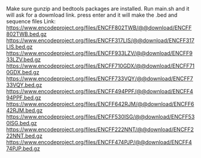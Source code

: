 Make sure gunzip and bedtools packages are installed.
Run main.sh and it will ask for a dowmload link. press enter and it will make the .bed and sequence files
Link:
https://www.encodeproject.org/files/ENCFF802TWB/@@download/ENCFF802TWB.bed.gz
https://www.encodeproject.org/files/ENCFF317LIS/@@download/ENCFF317LIS.bed.gz
https://www.encodeproject.org/files/ENCFF933LZV/@@download/ENCFF933LZV.bed.gz
https://www.encodeproject.org/files/ENCFF710GDX/@@download/ENCFF710GDX.bed.gz
https://www.encodeproject.org/files/ENCFF733VQY/@@download/ENCFF733VQY.bed.gz
https://www.encodeproject.org/files/ENCFF494PPF/@@download/ENCFF494PPF.bed.gz
https://www.encodeproject.org/files/ENCFF642RJM/@@download/ENCFF642RJM.bed.gz
https://www.encodeproject.org/files/ENCFF530ISG/@@download/ENCFF530ISG.bed.gz
https://www.encodeproject.org/files/ENCFF222NNT/@@download/ENCFF222NNT.bed.gz
https://www.encodeproject.org/files/ENCFF474PJP/@@download/ENCFF474PJP.bed.gz
